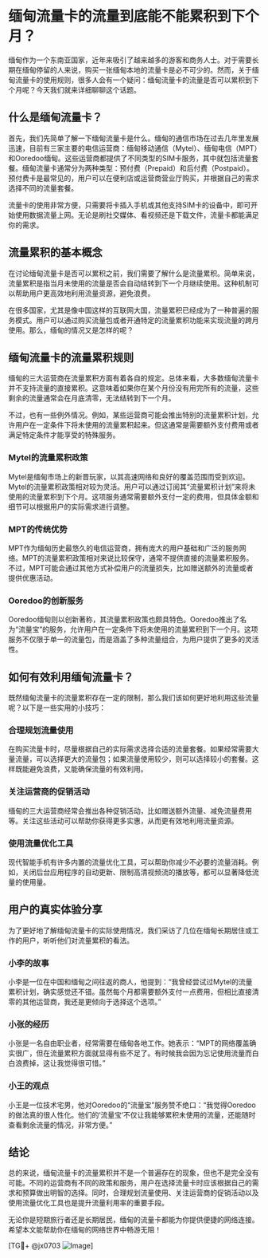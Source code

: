 # 缅甸流量卡的流量到底能不能累积到下个月？

缅甸作为一个东南亚国家，近年来吸引了越来越多的游客和商务人士。对于需要长期在缅甸停留的人来说，购买一张缅甸本地的流量卡是必不可少的。然而，关于缅甸流量卡的使用规则，很多人会有一个疑问：缅甸流量卡的流量是否可以累积到下个月呢？今天我们就来详细聊聊这个话题。

## 什么是缅甸流量卡？

首先，我们先简单了解一下缅甸流量卡是什么。缅甸的通信市场在过去几年里发展迅速，目前有三家主要的电信运营商：缅甸移动通信（Mytel）、缅甸电信（MPT）和Ooredoo缅甸。这些运营商都提供了不同类型的SIM卡服务，其中就包括流量套餐。缅甸流量卡通常分为两种类型：预付费（Prepaid）和后付费（Postpaid）。预付费卡是最常见的，用户可以在便利店或运营商营业厅购买，并根据自己的需求选择不同的流量套餐。

流量卡的使用非常方便，只需要将卡插入手机或其他支持SIM卡的设备中，即可开始使用数据流量上网。无论是刷社交媒体、看视频还是下载文件，流量卡都能满足你的需求。

## 流量累积的基本概念

在讨论缅甸流量卡是否可以累积之前，我们需要了解什么是流量累积。简单来说，流量累积是指当月未使用的流量是否会自动结转到下一个月继续使用。这种机制可以帮助用户更高效地利用流量资源，避免浪费。

在很多国家，尤其是像中国这样的互联网大国，流量累积已经成为了一种普遍的服务模式。用户可以通过购买流量包或者开通特定的流量累积功能来实现流量的跨月使用。那么，缅甸的情况又是怎样的呢？

## 缅甸流量卡的流量累积规则

缅甸的三大运营商在流量累积方面有着各自的规定。总体来看，大多数缅甸流量卡并不支持流量的直接累积。这意味着如果你在某个月份没有用完所有的流量，这些剩余的流量通常会在月底清零，无法结转到下一个月。

不过，也有一些例外情况。例如，某些运营商可能会推出特别的流量累积计划，允许用户在一定条件下将未使用的流量累积起来。但这通常是需要额外支付费用或者满足特定条件才能享受的特殊服务。

### Mytel的流量累积政策

Mytel是缅甸市场上的新晋玩家，以其高速网络和良好的覆盖范围而受到欢迎。Mytel的流量累积政策相对较为灵活。用户可以通过订阅其“流量累积计划”来将未使用的流量累积到下个月。这项服务通常需要额外支付一定的费用，但具体金额和细节可以根据用户的实际需求进行调整。

### MPT的传统优势

MPT作为缅甸历史最悠久的电信运营商，拥有庞大的用户基础和广泛的服务网络。MPT的流量累积政策相对来说比较保守，通常不提供直接的流量累积服务。不过，MPT可能会通过其他方式补偿用户的流量损失，比如赠送额外的流量或者提供优惠活动。

### Ooredoo的创新服务

Ooredoo缅甸则以创新著称，其流量累积政策也颇具特色。Ooredoo推出了名为“流量宝”的服务，允许用户在一定条件下将未使用的流量累积到下一个月。这项服务不仅限于单一的流量包，而是涵盖了多种流量组合，为用户提供了更多的灵活性。

## 如何有效利用缅甸流量卡？

既然缅甸流量卡的流量累积存在一定的限制，那么我们该如何更好地利用这些流量呢？以下是一些实用的小技巧：

### 合理规划流量使用

在购买流量卡时，尽量根据自己的实际需求选择合适的流量套餐。如果经常需要大量流量，可以选择更大的流量包；如果流量使用较少，则可以选择较小的套餐。这样既能避免浪费，又能确保流量的有效利用。

### 关注运营商的促销活动

缅甸的三大运营商经常会推出各种促销活动，比如赠送额外流量、减免流量费用等。关注这些活动可以帮助你获得更多实惠，从而更有效地利用流量资源。

### 使用流量优化工具

现代智能手机有许多内置的流量优化工具，可以帮助你减少不必要的流量消耗。例如，关闭后台应用程序的自动更新、限制高清视频流的播放等，都可以显著降低流量的使用量。

## 用户的真实体验分享

为了更好地了解缅甸流量卡的实际使用情况，我们采访了几位在缅甸长期居住或工作的用户，听听他们对流量累积的看法。

### 小李的故事

小李是一位在中国和缅甸之间往返的商人，他提到：“我曾经尝试过Mytel的流量累积计划，确实感觉还不错。虽然每个月都需要额外支付一点费用，但相比直接清零的其他运营商，我还是更倾向于选择这个选项。”

### 小张的经历

小张是一名自由职业者，经常需要在缅甸各地工作。她表示：“MPT的网络覆盖确实很广，但在流量累积方面就显得有些不足了。有时候我会因为忘记使用流量而白白浪费掉，这让我觉得很可惜。”

### 小王的观点

小王是一位技术宅男，他对Ooredoo的“流量宝”服务赞不绝口：“我觉得Ooredoo的做法真的很人性化。他们的‘流量宝’不仅让我能够累积未使用的流量，还能随时查看剩余流量的情况，非常方便。”

## 结论

总的来说，缅甸流量卡的流量累积并不是一个普遍存在的现象，但也不是完全没有可能。不同的运营商有不同的政策和服务，用户在选择流量卡时应该根据自己的需求和预算做出明智的选择。同时，合理规划流量使用、关注运营商的促销活动以及使用流量优化工具也是提升流量利用率的重要手段。

无论你是短期旅行者还是长期居民，缅甸的流量卡都能为你提供便捷的网络连接。希望本文能帮助你在缅甸的网络世界中畅游无阻！

[TG💪+ @jx0703 ![Image](https://github.com/user-attachments/assets/dbca1d08-cadb-493c-b0ec-ad6f7a83f270)]